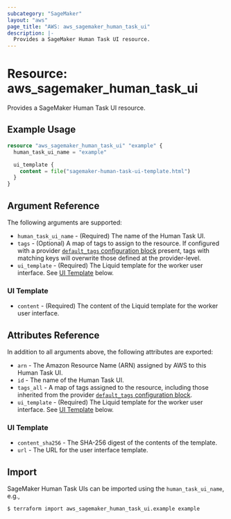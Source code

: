 ```yaml
---
subcategory: "SageMaker"
layout: "aws"
page_title: "AWS: aws_sagemaker_human_task_ui"
description: |-
  Provides a SageMaker Human Task UI resource.
---
```


# Resource: aws_sagemaker_human_task_ui

Provides a SageMaker Human Task UI resource.

## Example Usage

```terraform
resource "aws_sagemaker_human_task_ui" "example" {
  human_task_ui_name = "example"

  ui_template {
    content = file("sagemaker-human-task-ui-template.html")
  }
}
```

## Argument Reference

The following arguments are supported:

* `human_task_ui_name` - (Required) The name of the Human Task UI.
* `tags` - (Optional) A map of tags to assign to the resource. If configured with a provider [`default_tags` configuration block](https://registry.terraform.io/providers/hashicorp/aws/latest/docs#default_tags-configuration-block) present, tags with matching keys will overwrite those defined at the provider-level.
* `ui_template` - (Required) The Liquid template for the worker user interface. See [UI Template](#ui-template) below.

### UI Template

* `content` - (Required) The content of the Liquid template for the worker user interface.


## Attributes Reference

In addition to all arguments above, the following attributes are exported:

* `arn` - The Amazon Resource Name (ARN) assigned by AWS to this Human Task UI.
* `id` - The name of the Human Task UI.
* `tags_all` - A map of tags assigned to the resource, including those inherited from the provider [`default_tags` configuration block](https://registry.terraform.io/providers/hashicorp/aws/latest/docs#default_tags-configuration-block).
* `ui_template` - (Required) The Liquid template for the worker user interface. See [UI Template](#ui-template) below.

### UI Template

* `content_sha256` - The SHA-256 digest of the contents of the template.
* `url` - The URL for the user interface template.

## Import

SageMaker Human Task UIs can be imported using the `human_task_ui_name`, e.g.,

```
$ terraform import aws_sagemaker_human_task_ui.example example
```
